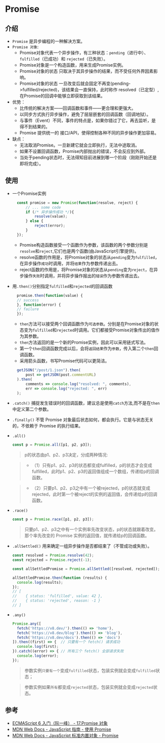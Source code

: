 # Promise

## 介绍

- `Promise` 是异步编程的一种解决方案。
- `Promise 对象`: 
  - Promise对象代表一个异步操作，有三种状态：`pending`（进行中）、`fulfilled`（已成功）和 `rejected`（已失败）。
  - Promise对象是一个构造函数，用来生成Promise实例。
  - Promise对象的状态 只取决于其异步操作的结果，而不受任何外界因素影响。
  - Promise对象的状态 一旦改变后就会固定不再变(pending->fulfilled/rejected)，该结果会一直保持，此时称作 resolved（已定型）, 在Promise的回调中能够立即获取到该结果。
- 优势：
  - 比传统的解决方案——回调函数和事件——更合理和更强大。
  - 以同步方式执行异步操作，避免了层层嵌套的回调函数（回调地狱）。
  - 与事件（Event）不同，事件的特点是，如果你错过了它，再去监听，是得不到结果的。
  - Promise 提供统一的 接口/API，使得控制各种不同的异步操作更加容易。
- 缺点：
  - 无法取消Promise。一旦新建它就会立即执行，无法中途取消。
  - 如果不设置回调函数，Promise内部抛出的错误，不会反应到外部。
  - 当处于pending状态时，无法得知目前进展到哪一个阶段（刚刚开始还是即将完成）。

## 使用

- 一个Promise实例
  ```js
    const promise = new Promise(function(resolve, reject) {
        // ... some code
        if (/* 异步操作成功 */){
            resolve(value);
        } else {
            reject(error);
        }
    });
  ```
  - Promise构造函数接受一个函数作为参数，该函数的两个参数分别是`resolve`和`reject`,它们也是两个函数(由JavaScript引擎提供)。
  - resolve函数的作用是，将Promise对象的状态从`pending`变为`fulfilled`，在异步操作`成功`时调用，并将`结果`作为参数传递出去。
  - reject函数的作用是，将Promise对象的状态从`pending`变为`reject`，在异步操作`失败`时调用，并将异步操作报出的`错误`作为参数传递出去。

- 用`.then()`分别指定`fulfilled`和`rejected`的回调函数
  ```js
    promise.then(function(value) {
    // success
    }, function(error) {
    // failure
    });
  ```
  - `then`方法可以接受两个回调函数作为`可选参数`。分别是在Promise对象的状态变为`fulfilled`和`rejected`时调用。它们都接受Promise对象传出的值作为其参数。
  - `then`方法返回的是一个新的Promise实例，因此可以采用链式写法。
  - 第一个`then`回调函数完成以后，会将`返回结果`作为`参数`，传入第二个`then`回调函数。
  - 采用箭头函数，书写Promise代码可以更简洁。
  ```js
    getJSON("/post/1.json").then(
        post => getJSON(post.commentURL)
    ).then(
        comments => console.log("resolved: ", comments),
        err => console.log("rejected: ", err)
    );
  ```
- `.catch()` 捕捉发生错误时的回调函数，建议总是使用`catch`方法,而不是在`then`中定义第二个参数。
- `.finally()` 不管 Promise 对象最后状态如何，都会执行。它是与状态无关的，不依赖于 Promise 的执行结果。
- `.all()` 
  ```js
  const p = Promise.all([p1, p2, p3]);
  ```
  
  > p的状态由p1、p2、p3决定，分成两种情况: 

  > - （1）只有p1、p2、p3的状态都变成fulfilled，p的状态才会变成fulfilled，此时p1、p2、p3的返回值组成一个数组，传递给p的回调函数。

  > - （2）只要p1、p2、p3之中有一个被rejected，p的状态就变成rejected，此时第一个被reject的实例的返回值，会传递给p的回调函数。
- `.race()` 
  ```js 
  const p = Promise.race([p1, p2, p3]);
  ```

  > 只要p1、p2、p3之中有一个实例率先改变状态，p的状态就跟着改变。那个率先改变的 Promise 实例的返回值，就传递给p的回调函数。

- `.allSettled()` 用来确定一组异步操作是否都结束了（不管成功或失败）。
  ```js
  const resolved = Promise.resolve(42);
  const rejected = Promise.reject(-1);

  const allSettledPromise = Promise.allSettled([resolved, rejected]);

  allSettledPromise.then(function (results) {
    console.log(results);
  });
  // [
  //    { status: 'fulfilled', value: 42 },
  //    { status: 'rejected', reason: -1 }
  // ]
  ```

- `.any()`
  ```js
  Promise.any([
    fetch('https://v8.dev/').then(() => 'home'),
    fetch('https://v8.dev/blog').then(() => 'blog'),
    fetch('https://v8.dev/docs').then(() => 'docs')
  ]).then((first) => {  // 只要有一个 fetch() 请求成功
    console.log(first);
  }).catch((error) => { // 所有三个 fetch() 全部请求失败
    console.log(error);
  });
  ```

  > 参数实例`只要有一个`变成`fulfilled`状态，包装实例就会变成`fulfilled`状态；

  > 参数实例如果`所有`都变成`rejected`状态，包装实例就会变成`rejected`状态。

## 参考

- [ECMAScript 6 入门（阮一峰） - 17.Promise 对象](https://es6.ruanyifeng.com/#docs/promise)
- [MDN Web Docs - JavaScript 指南 - 使用 Promise](https://developer.mozilla.org/zh-CN/docs/Web/JavaScript/Guide/Using_promises)
- [MDN Web Docs - JavaScript 标准内置对象 - Promise](https://developer.mozilla.org/zh-CN/docs/Web/JavaScript/Reference/Global_Objects/Promise)

<!-- GIF -->
<!-- ![2023-02-08 11.02.22.gif](https://s2.loli.net/2023/02/08/zEBVGhqe89UjxIv.gif) -->
<!-- GIF（带底部标题）-->
<!-- <figure>
  <img src="https://s2.loli.net/2023/02/08/zEBVGhqe89UjxIv.gif" alt="2023-02-08 11.02.22.gif" style="width:100%;height:100%" >
  <figcaption style="text-align: center;color: #9e9e9e;">2023-02-08 11.02.22.gif</figcaption>
</figure> -->
<!-- 图片缩放 （单个设备）-->
<!-- ![](path/to/file.jpg){data-zoomable} -->

<!-- ![](https://s2.loli.net/2023/02/08/myA9wGkxVdvBbHQ.gif) -->

<!-- ![RPReplay_Final1675831843.mov.gif](https://s2.loli.net/2023/02/08/myA9wGkxVdvBbHQ.gif) -->